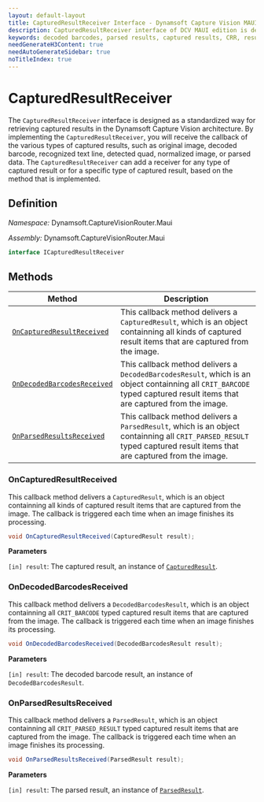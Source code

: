 ```yaml
---
layout: default-layout
title: CapturedResultReceiver Interface - Dynamsoft Capture Vision MAUI Edition
description: CapturedResultReceiver interface of DCV MAUI edition is designed as a standardized way for retrieving captured results.
keywords: decoded barcodes, parsed results, captured results, CRR, result receiver, output
needGenerateH3Content: true
needAutoGenerateSidebar: true
noTitleIndex: true
---
```


# CapturedResultReceiver

The `CapturedResultReceiver` interface is designed as a standardized way for retrieving captured results in the Dynamsoft Capture Vision architecture. By implementing the `CapturedResultReceiver`, you will receive the callback of the various types of captured results, such as original image, decoded barcode, recognized text line, detected quad, normalized image, or parsed data. The `CapturedResultReceiver` can add a receiver for any type of captured result or for a specific type of captured result, based on the method that is implemented.

## Definition

*Namespace:* Dynamsoft.CaptureVisionRouter.Maui

*Assembly:* Dynamsoft.CaptureVisionRouter.Maui

```csharp
interface ICapturedResultReceiver
```

## Methods

| Method | Description |
| ------ | ----------- |
| [`OnCapturedResultReceived`](#oncapturedresultreceived) | This callback method delivers a `CapturedResult`, which is an object containning all kinds of captured result items that are captured from the image. |
| [`OnDecodedBarcodesReceived`](#ondecodedbarcodesreceived) | This callback method delivers a `DecodedBarcodesResult`, which is an object containning all `CRIT_BARCODE` typed captured result items that are captured from the image. |
| [`OnParsedResultsReceived`](#onparsedresultsreceived) | This callback method delivers a `ParsedResult`, which is an object containning all `CRIT_PARSED_RESULT` typed captured result items that are captured from the image. |

### OnCapturedResultReceived

This callback method delivers a `CapturedResult`, which is an object containning all kinds of captured result items that are captured from the image. The callback is triggered each time when an image finishes its processing.

```csharp
void OnCapturedResultReceived(CapturedResult result);
```

**Parameters**

`[in] result`: The captured result, an instance of [`CapturedResult`](captured-result.md).

### OnDecodedBarcodesReceived

This callback method delivers a `DecodedBarcodesResult`, which is an object containning all `CRIT_BARCODE` typed captured result items that are captured from the image. The callback is triggered each time when an image finishes its processing.

```csharp
void OnDecodedBarcodesReceived(DecodedBarcodesResult result);
```

**Parameters**

`[in] result`: The decoded barcode result, an instance of `DecodedBarcodesResult`.

### OnParsedResultsReceived

This callback method delivers a `ParsedResult`, which is an object containning all `CRIT_PARSED_RESULT` typed captured result items that are captured from the image. The callback is triggered each time when an image finishes its processing.

```csharp
void OnParsedResultsReceived(ParsedResult result);
```

**Parameters**

`[in] result`: The parsed result, an instance of [`ParsedResult`]({{site.dcp_maui_api}}parsed-result.html).
